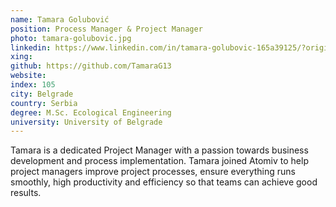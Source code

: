```yaml
---
name: Tamara Golubović
position: Process Manager & Project Manager
photo: tamara-golubovic.jpg
linkedin: https://www.linkedin.com/in/tamara-golubovic-165a39125/?originalSubdomain=rs
xing: 
github: https://github.com/TamaraG13
website: 
index: 105
city: Belgrade
country: Serbia
degree: M.Sc. Ecological Engineering
university: University of Belgrade
---
```

Tamara is a dedicated Project Manager with a passion towards business development and process implementation. Tamara joined Atomiv to help project managers improve project processes, ensure everything runs smoothly, high productivity and efficiency so that teams can achieve good results.